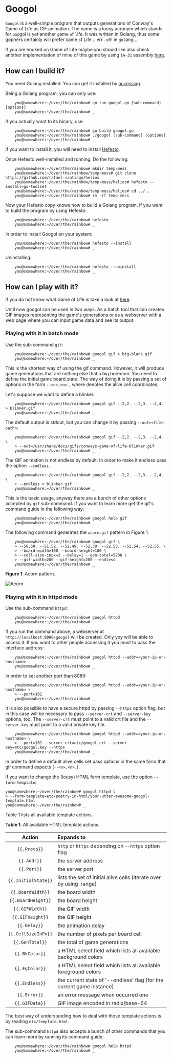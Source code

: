 # Googol

``Googol`` is a well-simple program that outputs generations of Conway's Game of Life as GIF animation. The name is a
lousy acronym which stands for ``Goo``gol is yet another ``g``ame ``o``f ``l``ife. It was written in Golang, thus some
gophers certainly will prefer ``G``ame ``o``f Life... err..  ``o``h! in ``gol``ang...

If you are hooked on Game of Life maybe you should like also check another implementation of mine of this game by using
``IA-32`` assembly [here](https://github.com/rafael-santiago/life).

## How can I build it?

You need Golang installed. You can get it installed by [accessing](https://golang.org/dl).

Being a Golang program, you can only use:

```
    you@somewhere:~/over/the/rainbow# go run googol.go [sub-command] [options]
    you@somewhere:~/over/the/rainbow# _
```

If you actually want to its binary, use:

```
    you@somewhere:~/over/the/rainbow# go build googol.go
    you@somewhere:~/over/the/rainbow# ./googol [sub-command] [options]
    you@somewhere:~/over/the/rainbow# _
```

If you want to install it, you will need to install [Hefesto](https://github.com/rafael-santiago/hefesto).

Once Hefesto well-installed and running. Do the following:

```
    you@somewhere:~/over/the/rainbow# mkdir temp-mess
    you@somewhere:~/over/the/rainbow/temp-mess# git clone https://github.com/rafael-santiago/helios
    you@somewhere:~/over/the/rainbow/temp-mess/helios# hefesto --install=go-toolset
    you@somewhere:~/over/the/rainbow/temp-mess/helios# cd ../..
    you@somewhere:~/over/the/rainbow# rm -rf temp-mess
```

Now your Hefesto copy knows how to build a Golang program. If you want to build the program by using Hefesto:

```
    you@somewhere:~/over/the/rainbow# hefesto
    you@somewhere:~/over/the/rainbow# _
```

In order to install Googol on your system:

```
    you@somewhere:~/over/the/rainbow# hefesto --install
    you@somewhere:~/over/the/rainbow# _
```

Uninstalling:

```
    you@somewhere:~/over/the/rainbow# hefesto --uninstall
    you@somewhere:~/over/the/rainbow# _
```

## How can I play with it?

If you do not know what Game of Life is take a look at [here](https://www.conwaylife.com).

Until now googol can be used in two ways. As a batch tool that can creates GIF images representing the game's generations
or as a webserver with a web page where you can input game data and see its output.

### Playing with it in batch mode

Use the sub-command ``gif``:

```
    you@somewhere:~/over/the/rainbow# googol gif > big-blank.gif
    you@somewhere:~/over/the/rainbow# _
```

This is the shortest way of using the gif command. However, it will produce game generations that are nothing else that a
big boredom. You need to define the initial game board state. The way of doing it is by passing a set of options in the
form ``--<n>,<n>.``, where <n> denotes the alive cell coordinates.

Let's suppose we want to define a blinker:

```
    you@somewhere:~/over/the/rainbow# googol gif --2,2. --2,3. --2,4. > blinker.gif
    you@somewhere:~/over/the/rainbow# _
```

The default output is stdout, but you can change it by passing ``--out=<file-path>``:

```
    you@somewhere:~/over/the/rainbow# googol gif --2,2. --2,3. --2,4. \
    > --out=/usr/share/docs/gifs/conways-game-of-life-blinker.gif
    you@somewhere:~/over/the/rainbow# _
```

The GIF animation is not endless by default. In order to make it endless pass the option ``--endless``.

```
    you@somewhere:~/over/the/rainbow# googol gif --2,2. --2,3. --2,4. \
    > --endless > blinker.gif
    you@somewhere:~/over/the/rainbow# _
```

This is the basic usage, anyway there are a bunch of other options accepted by ``gif`` sub-command. If you want to learn
more get the gif's command guide in the following way:

```
    you@somewhere:~/over/the/rainbow# googol help gif
    you@somewhere:~/over/the/rainbow# _
```

The following command generates the ``acorn.gif`` pattern in Figure 1.

```
    you@somewhere:~/over/the/rainbow# googol gif \
    > --50,50. --51,52. --52,49. --52,50. --52,53. --52,54. --52,55. \
    > --board-width=100 --board-height=100 \
    > --cell-size-inpx=2 --delay=1 --gen-total=5206 \
    > --gif-width=200 --gif-height=200 --endless
    you@somewhere:~/over/the/rainbow# _
```

**Figure 1**: Acorn pattern.

![Acorn](https://github.com/rafael-santiago/googol/blob/master/etc/acorn.gif)

### Playing with it in httpd mode

Use the sub-command ``httpd``:

```
    you@somewhere:~/over/the/rainbow# googol httpd
    you@somewhere:~/over/the/rainbow# _
```

If you run the command above, a webserver at ``http://localhost:8080/googol`` will be created. Only yoy will be able to
access it. If you want to other people accessing it you must to pass the interface address:

```
    you@somewhere:~/over/the/rainbow# googol httpd --addr=<your-ip-or-hostname>
    you@somewhere:~/over/the/rainbow# _
```

In order to set another port than 8080:

```
    you@somewhere:~/over/the/rainbow# googol httpd --addr=<your-ip-or-hostname> \
    > --port=101
    you@somewhere:~/over/the/rainbow# _
```

It is also possible to have a secure httpd by passing ``--https`` option flag, but in this case will be necessary to pass
``--server-crt`` and ``--server-key`` options, too. The ``--server-crt`` must point to a valid crt file and the
``--server-key`` must point to a valid private key file.

```
    you@somewhere:~/over/the/rainbow# googol httpd --addr=<your-ip-or-hostname> \
    > --port=101 --server-crt=etc/googol.crt --server-key=etc/googol.key --https
    you@somewhere:~/over/the/rainbow# _
```

In order to define a default alive cells set pass options in the same form that gif command expects (``--<n>,<n>.``).

If you want to change the (lousy) HTML form template, use the option ``--form-template``:

    you@somewhere:~/over/the/rainbow# googol httpd \
    > --form-template=etc/poetry-in-html/your-utter-awesome-googol-template.html
    you@somewhere:~/over/the/rainbow# _

Table 1 lists all available template actions.

**Table 1**: All available HTML template actions.

| Action | Expands to |
|:------:|:-----------|
|``{{.Proto}}``|``http`` or ``https`` depending on ``--https`` option flag|
|``{{.Addr}}``|the server address|
|``{{.Port}}``| the server port|
|``{{.InitialState}}``|lists the set of initial alive cells (iterate over by using .range)|
|``{{.BoardWidth}}``|the board width|
|``{{.BoardHeight}}``|the board height|
|``{{.GIFWidth}}``|the GIF width|
|``{{.GIFHeight}}``|the GIF height|
|``{{.Delay}}``|the animation delay|
|``{{.CellSizeInPx}}``|the number of pixels per board cell|
|``{{.GenTotal}}``|the total of game generations|
|``{{.BkColor}}``|a HTML select field which lists all available background colors|
|``{{.FgColor}}``|a HTML select field which lists all available foreground colors|
|``{{.Endless}}``|the current state of '--endless' flag (for the current game instance)|
|``{{.Error}}``|an error message when occurred one|
|``{{.GIFData}}``|GIF image encoded in radix/base-64|

The best way of understanding how to deal with those template actions is by reading ``etc/template.html``.

The sub-command ``httpd`` also accepts a bunch of other commands that you can learn more by running its command guide:

```
    you@somewhere:~/over/the/rainbow# googol help httpd
    you@somewhere:~/over/the/rainbow# _
```
